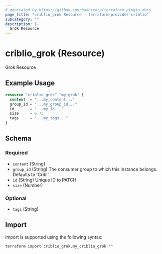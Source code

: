 ```yaml
---
# generated by https://github.com/hashicorp/terraform-plugin-docs
page_title: "criblio_grok Resource - terraform-provider-criblio"
subcategory: ""
description: |-
  Grok Resource
---
```


# criblio_grok (Resource)

Grok Resource

## Example Usage

```terraform
resource "criblio_grok" "my_grok" {
  content  = "...my_content..."
  group_id = "...my_group_id..."
  id       = "...my_id..."
  size     = 6.73
  tags     = "...my_tags..."
}
```

<!-- schema generated by tfplugindocs -->
## Schema

### Required

- `content` (String)
- `group_id` (String) The consumer group to which this instance belongs. Defaults to 'Cribl'.
- `id` (String) Unique ID to PATCH
- `size` (Number)

### Optional

- `tags` (String)

## Import

Import is supported using the following syntax:

```shell
terraform import criblio_grok.my_criblio_grok ""
```
